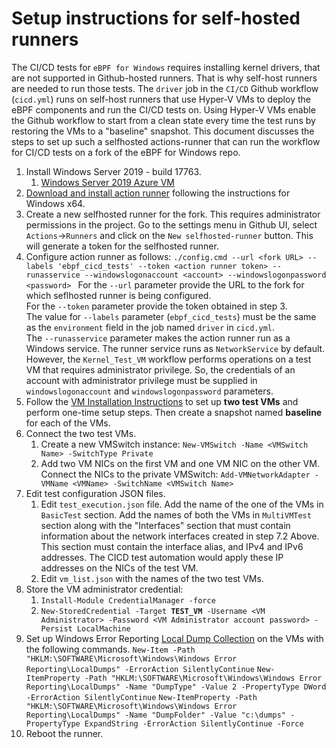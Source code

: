 # Setup instructions for self-hosted runners

The CI/CD tests for `eBPF for Windows` requires installing kernel drivers, that are not supported in Github-hosted runners.
That is why self-host runners are needed to run those tests. The `driver` job in the `CI/CD` Github workflow (`cicd.yml`) runs on self-host runners that use Hyper-V VMs to deploy the eBPF components and run the CI/CD tests on. Using Hyper-V VMs enable the Github workflow to start from a clean state every time the test runs by restoring the VMs to a "baseline" snapshot.
This document discusses the steps to set up such a selfhosted actions-runner that can run the workflow for CI/CD tests on a fork of the eBPF for Windows repo.

1) Install Windows Server 2019 - build 17763.
   1) [Windows Server 2019 Azure VM](https://portal.azure.com/#create/Microsoft.WindowsServer2019Datacenter-ARM)
2) [Download and install action runner](https://github.com/actions/runner/releases) following the instructions for Windows x64.
3) Create a new selfhosted runner for the fork. This requires administrator permissions in the project. Go to the settings menu in Github UI, select `Actions`->`Runners` and click on the `New selfhosted-runner` button. This will generate a token for the selfhosted runner.
4) Configure action runner as follows:
   ```./config.cmd --url <fork URL> --labels 'ebpf_cicd_tests' --token <action runner token> --runasservice --windowslogonaccount <account> --windowslogonpassword <password> ```
   For the `--url` parameter provide the URL to the fork for which seflhosted runner is being configured.<br/>
   For the `--token` parameter provide the token obtained in step 3.<br/>
   The value for `--labels` parameter (`ebpf_cicd_tests`) must be the same as the `environment` field in the job named `driver` in `cicd.yml`.<br/>
   The `--runasservice` parameter makes the action runner run as a Windows service. The runner service runs as
   `NetworkService` by default. However, the `Kernel_Test_VM` workflow performs operations on a test VM that requires
   administrator privilege. So, the credentials of an account with administrator privilege must be supplied in
   `windowslogonaccount` and `windowslogonpassword` parameters.
6) Follow the [VM Installation Instructions](vm-setup.md) to set up **two test VMs** and perform one-time setup steps. Then create a snapshot named **baseline** for each of the VMs.
7) Connect the two test VMs.
   1) Create a new VMSwitch instance: `New-VMSwitch -Name <VMSwitch Name> -SwitchType Private`
   2) Add two VM NICs on the first VM and one VM NIC on the other VM. Connect the NICs to the private VMSwitch: `Add-VMNetworkAdapter -VMName <VMName> -SwitchName <VMSwitch Name>`
8) Edit test configuration JSON files.
   1) Edit `test_execution.json` file. Add the name of the one of the VMs in `BasicTest` section. Add the names of both the VMs in `MultiVMTest` section along with the "Interfaces" section that must contain information about the network interfaces created in step 7.2 Above. This section must contain the interface alias, and IPv4 and IPv6 addresses. The CICD test automation would apply these IP addresses on the NICs of the test VM.
   2) Edit `vm_list.json` with the names of the two test VMs.
9) Store the VM administrator credential:
   1) `Install-Module CredentialManager -force`
   2) `New-StoredCredential -Target `**`TEST_VM`**` -Username <VM Administrator> -Password <VM Administrator account password> -Persist LocalMachine`
10) Set up Windows Error Reporting [Local Dump Collection](https://docs.microsoft.com/en-us/windows/win32/wer/collecting-user-mode-dumps) on the VMs with the following commands.
    ```New-Item -Path "HKLM:\SOFTWARE\Microsoft\Windows\Windows Error Reporting\LocalDumps" -ErrorAction SilentlyContinue```
    ```New-ItemProperty -Path "HKLM:\SOFTWARE\Microsoft\Windows\Windows Error Reporting\LocalDumps" -Name "DumpType" -Value 2 -PropertyType DWord -ErrorAction SilentlyContinue```
    ```New-ItemProperty -Path "HKLM:\SOFTWARE\Microsoft\Windows\Windows Error Reporting\LocalDumps" -Name "DumpFolder" -Value "c:\dumps" -PropertyType ExpandString -ErrorAction SilentlyContinue -Force```
12) Reboot the runner.

